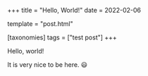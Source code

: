 +++
title = "Hello, World!"
date = 2022-02-06

template = "post.html"

[taxonomies]
tags = ["test post"]
+++

Hello, world!

<!-- more -->

It is very nice to be here. :smiley:
